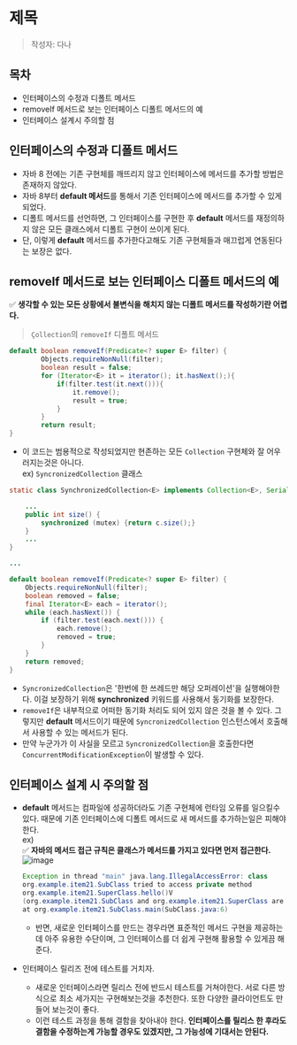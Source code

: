 # 제목

> 작성자: 다나

## 목차
- 인터페이스의 수정과 디폴트 메서드
- removeIf 메서드로 보는 인터페이스 디폴트 메서드의 예
- 인터페이스 설계시 주의할 점
## 인터페이스의 수정과 디폴트 메서드

- 자바 8 전에는 기존 구현체를 깨뜨리지 않고 인터페이스에 메서드를 추가할 방법은 존재하지 않았다.
- 자바 8부터 **default 메서드**를 통해서 기존 인터페이스에 메서드를 추가할 수 있게 되었다.
- 디폴트 메서드를 선언하면, 그 인터페이스를 구현한 후 **default** 메서드를 재정의하지 않은 모든 클래스에서 디폴트 구현이 쓰이게 된다.
- 단, 이렇게 **default** 메서드를 추가한다고해도 기존 구현체들과 매끄럽게 연동된다는 보장은 없다.
## removeIf 메서드로 보는 인터페이스 디폴트 메서드의 예
✅ **생각할 수 있는 모든 상황에서 불변식을 해치지 않는 디폴트 메서드를 작성하기란 어렵다.**

> `Çollection`의 `removeIf` 디폴트 메서드

```java
default boolean removeIf(Predicate<? super E> filter) {
        Objects.requireNonNull(filter);
        boolean result = false;
        for (Iterator<E> it = iterator(); it.hasNext();){
            if(filter.test(it.next())){
                it.remove();
                result = true;
            }
        }
        return result;
}
```

- 이 코드는 범용적으로 작성되었지만 현존하는 모든 `Collection` 구현체와 잘 어우러지는것은 아니다.  
 ex) `SyncronizedCollection` 클래스

```java
static class SynchronizedCollection<E> implements Collection<E>, Serializable {

    ...
    public int size() {
        synchronized (mutex) {return c.size();}
    }
    ...
}

...

default boolean removeIf(Predicate<? super E> filter) {
    Objects.requireNonNull(filter);
    boolean removed = false;
    final Iterator<E> each = iterator();
    while (each.hasNext()) {
        if (filter.test(each.next())) {
            each.remove();
            removed = true;
        }
    }
    return removed;
}
```

- `SyncronizedCollection`은 '한번에 한 쓰레드만 해당 오퍼레이션'을 실행해야한다. 이걸 보장하기 위해 **synchronized** 키워드를 사용해서 동기화를 보장한다.
- `removeIf`은 내부적으로 어떠한 동기화 처리도 되어 있지 않은 것을 볼 수 있다. 그렇지만 **default** 메서드이기 때문에 `SyncronizedCollection` 인스턴스에서 호출해서 사용할 수 있는 메서드가 된다.
- 만약 누군가가 이 사실을 모르고 `SyncronizedCollection`을 호출한다면`ConcurrentModificationException`이 발생할 수 있다.

## 인터페이스 설계 시 주의할 점
- **default** 메서드는 컴파일에 성공하더라도 기존 구현체에 런타임 오류를 일으킬수 있다. 때문에 기존 인터페이스에 디폴트 메서드로 새 메서드를 추가하는일은 피해야한다.  
    ex)  
    ✅ **자바의 메서드 접근 규칙은 클래스가 메서드를 가지고 있다면 먼저 접근한다.**
    ![image](https://github.com/Poin-Book/2023.09-Effective_Java/assets/85955988/9c49093b-b852-4cac-9a20-fa11fdf52c99)

    ```java
    Exception in thread "main" java.lang.IllegalAccessError: class 
    org.example.item21.SubClass tried to access private method 
    org.example.item21.SuperClass.hello()V 
    (org.example.item21.SubClass and org.example.item21.SuperClass are in unnamed module of loader 'app')
    at org.example.item21.SubClass.main(SubClass.java:6)
    ```
  - 반면, 새로운 인터페이스를 만드는 경우라면 표준적인 메서드 구현을 제공하는데 아주 유용한 수단이며, 그 인터페이스를 더 쉽게 구현해 활용할 수 있게끔 해준다.
- 인터페이스 릴리즈 전에 테스트를 거치자.
  - 새로운 인터페이스라면 릴리스 전에 반드시 테스트를 거쳐야한다. 서로 다른 방식으로 최소 세가지는 구현해보는것을 추천한다. 또한 다양한 클라이언트도 만들어 보는것이 좋다.
  - 이런 테스트 과정을 통해 결함을 찾아내야 한다. **인터페이스를 릴리스 한 후라도 결함을 수정하는게 가능할 경우도 있겠지만, 그 가능성에 기대서는 안된다.**
